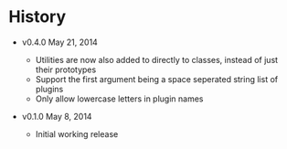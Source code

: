 # History

- v0.4.0 May 21, 2014
	- Utilities are now also added to directly to classes, instead of just their prototypes
	- Support the first argument being a space seperated string list of plugins
	- Only allow lowercase letters in plugin names

- v0.1.0 May 8, 2014
	- Initial working release
